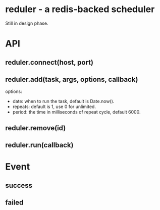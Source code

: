 # reduler - a redis-backed scheduler
Still in design phase.
# API
## reduler.connect(host, port)
## reduler.add(task, args, options, callback)
options:
- date: when to run the task, default is Date.now().
- repeats: default is 1, use 0 for unlimited.
- period: the time in milliseconds of repeat cycle, default 6000.
## reduler.remove(id)
## reduler.run(callback)
# Event
## success
## failed